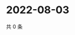 # 2022-08-03

共 0 条

<!-- BEGIN WEIBO -->
<!-- 最后更新时间 Wed Aug 03 2022 03:12:47 GMT+0800 (China Standard Time) -->

<!-- END WEIBO -->
